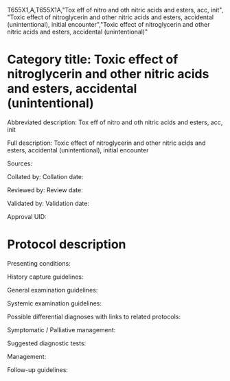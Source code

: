 T655X1,A,T655X1A,"Tox eff of nitro and oth nitric acids and esters, acc, init", "Toxic effect of nitroglycerin and other nitric acids and esters, accidental (unintentional), initial encounter","Toxic effect of nitroglycerin and other nitric acids and esters, accidental (unintentional)"
# Category title: Toxic effect of nitroglycerin and other nitric acids and esters, accidental (unintentional)

Abbreviated description: Tox eff of nitro and oth nitric acids and esters, acc, init

Full description: Toxic effect of nitroglycerin and other nitric acids and esters, accidental (unintentional), initial encounter

Sources:

Collated by:
Collation date:

Reviewed by:
Review date:

Validated by:
Validation date:

Approval UID:

# Protocol description

Presenting conditions:

History capture guidelines:

General examination guidelines:

Systemic examination guidelines:

Possible differential diagnoses with links to related protocols:

Symptomatic / Palliative management:

Suggested diagnostic tests:

Management:

Follow-up guidelines:
